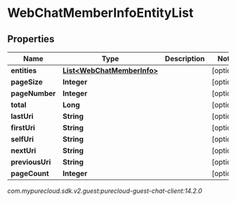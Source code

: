 # WebChatMemberInfoEntityList


## Properties

| Name | Type | Description | Notes |
| ------------ | ------------- | ------------- | ------------- |
| **entities** | [**List&lt;WebChatMemberInfo&gt;**](WebChatMemberInfo) |  |  [optional] |
| **pageSize** | **Integer** |  |  [optional] |
| **pageNumber** | **Integer** |  |  [optional] |
| **total** | **Long** |  |  [optional] |
| **lastUri** | **String** |  |  [optional] |
| **firstUri** | **String** |  |  [optional] |
| **selfUri** | **String** |  |  [optional] |
| **nextUri** | **String** |  |  [optional] |
| **previousUri** | **String** |  |  [optional] |
| **pageCount** | **Integer** |  |  [optional] |




_com.mypurecloud.sdk.v2.guest:purecloud-guest-chat-client:14.2.0_